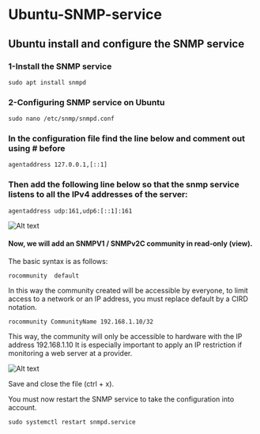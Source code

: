 # Ubuntu-SNMP-service
## Ubuntu  install and configure the SNMP service
### 1-Install the SNMP service
```
sudo apt install snmpd
```
### 2-Configuring SNMP service on Ubuntu
```
sudo nano /etc/snmp/snmpd.conf
```
### In the configuration file find the line below and comment out using # before
```
agentaddress 127.0.0.1,[::1]
```
### Then add the following line below so that the snmp service listens to all the IPv4 addresses of the server:
```
agentaddress udp:161,udp6:[::1]:161
```
<img src="https://user-images.githubusercontent.com/66946245/232918724-455979f4-f916-453c-bbb9-240746bac791.png" alt="Alt text" title="Optional title">

#### Now, we will add an SNMPV1 / SNMPv2C community in read-only (view).
The basic syntax is as follows:
```
rocommunity  default
```
In this way the community created will be accessible by everyone, to limit access to a network or an IP address, you must replace default by a CIRD notation.
```
rocommunity CommunityName 192.168.1.10/32
```
This way, the community will only be accessible to hardware with the IP address 192.168.1.10
It is especially important to apply an IP restriction if monitoring a web server at a provider.

<img src="https://user-images.githubusercontent.com/66946245/232919591-be069ec4-bbf1-4266-aab8-e73ea20f2941.png" alt="Alt text" title="Optional title">

Save and close the file (ctrl + x).

You must now restart the SNMP service to take the configuration into account.
```
sudo systemctl restart snmpd.service
```
